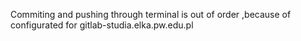 Commiting and pushing through terminal is out of order ,because of configurated for gitlab-studia.elka.pw.edu.pl 
